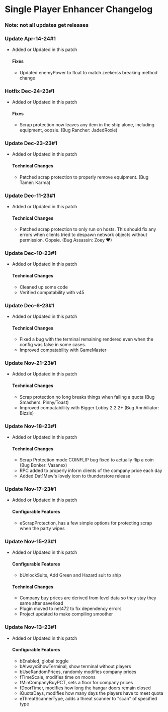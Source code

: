 # Single Player Enhancer Changelog
### Note: not all updates get releases

### Update Apr-14-24#1
*  Added or Updated in this patch
    #### Fixes
    *  Updated enemyPower to float to match zeekerss breaking method change 

### Hotfix Dec-24-23#1
*  Added or Updated in this patch
    #### Fixes
    *  Scrap protection now leaves any item in the ship alone, including equipment, oopsie. (Bug Rancher: JadedRoxie)

### Update Dec-23-23#1
*  Added or Updated in this patch
    #### Technical Changes
    *  Patched scrap protection to properly remove equipment. (Bug Tamer: Karma)

### Update Dec-11-23#1
*  Added or Updated in this patch
    #### Technical Changes
    *  Patched scrap protection to only run on hosts. This should fix any errors when clients tried to despawn network objects without permission. Oopsie. (Bug Assassin: Zoey ♥)

### Update Dec-10-23#1
*  Added or Updated in this patch
    #### Technical Changes
    *  Cleaned up some code
    *  Verified compatability with v45

### Update Dec-6-23#1
*  Added or Updated in this patch
    #### Technical Changes
    *  Fixed a bug with the terminal remaining rendered even when the config was false in some cases.
    *  Improved compatability with GameMaster

### Update Nov-21-23#1
*  Added or Updated in this patch
    #### Technical Changes
    *  Scrap protection no long breaks things when failing a quota (Bug Smashers: Pinny/Toast)
    *  Improved compatabiliity with Bigger Lobby 2.2.2+ (Bug Annhiliator: Bizzle)

### Update Nov-18-23#1
*  Added or Updated in this patch
    #### Technical Changes
    *  Scrap Protection mode COINFLIP bug fixed to actually flip a coin (Bug Bonker: Vasanex)
    *  RPC added to properly inform clients of the company price each day
    *  Added Dat1Mew's lovely icon to thunderstore release

### Update Nov-17-23#1
*  Added or Updated in this patch
    #### Configurable Features
    *  eScrapProtection, has a few simple options for protecting scrap when the party wipes

### Update Nov-15-23#1
*  Added or Updated in this patch
    #### Configurable Features
    *  bUnlockSuits, Add Green and Hazard suit to ship
    #### Technical Changes
    *  Company buy prices are derived from level data so they stay they same after save/load
    *  Plugin moved to net472 to fix dependency errors
    *  Project updated to make compiling smoother

### Update Nov-13-23#1
*  Added or Updated in this patch
    #### Configurable Features
    *  bEnabled, global toggle
    *  bAlwaysShowTerminal, show terminal without players
    *  bUseRandomPrices, randomly modifies company prices
    *  fTimeScale, modifies time on moons
    *  fMinCompanyBuyPCT, sets a floor for company prices
    *  fDoorTimer, modifies how long the hangar doors remain closed
    *  iQuotaDays, modifies how many days the players have to meet quota
    *  eThreatScannerType, adds a threat scanner to "scan" of specified type